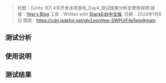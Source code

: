> 标题：[Unity 3D] 4天开发冰球游戏_Day4_测试结果分析及使用说明
> 链接：[Yew's Blog](leonyew.fun)
> 工具：Written with [StackEdit中文版](https://stackedit.cn/).
> 日期：2024年1月8日
> 图库：https://cdn.jsdelivr.net/gh/LeonYew-SWPU/FileTem@main

## 测试分析
## 使用说明
## 测试结果
